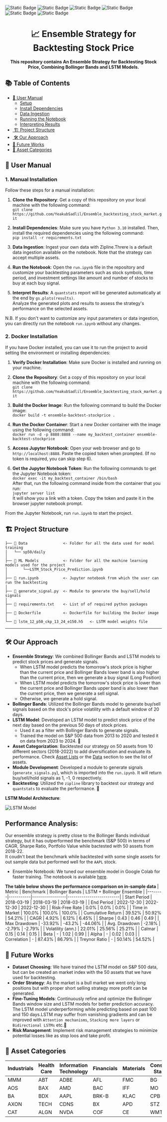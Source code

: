 <!-- <div align="right">
  <img align="center" src="https://upload.wikimedia.org/wikipedia/commons/a/a5/Blue_Python_3.8_Shield_Badge.svg" alt="python 3.8" height="20" width="60" />
</div> -->


![Static Badge](https://img.shields.io/badge/python-3.10-a?style=plastic&logo=python)
![Static Badge](https://img.shields.io/badge/zipline--reloaded-3.0.3-a?style=plastic&labelColor=red)
![Static Badge](https://img.shields.io/badge/os-ubuntu-a?style=plastic&logo=ubuntu&labelColor=blue)
![Static Badge](https://img.shields.io/badge/quantstats-0.0.62-a?style=plastic&labelColor=blue&color=purple)
![Static Badge](https://img.shields.io/badge/keras-2.15.0-a?style=plastic&labelColor=blue)
![Static Badge](https://img.shields.io/badge/jupyter--notebook-7-a?style=plastic&logo=jupyter&labelColor=blue)





<h1 align="center">
  📈 Ensemble Strategy for Backtesting Stock Price
</h1>
<p align="center"> 
<strong>This repository contains An Ensemble Strategy for Backtesting Stock Price, Combining Bollinger Bands and LSTM Models.</strong>
</p>

<!-- <div align="right">
  <details>
    <summary><b>Technical Environment</b></summary>
    <div align="right">
      <img align="center" src="https://upload.wikimedia.org/wikipedia/commons/a/a5/Blue_Python_3.8_Shield_Badge.svg" alt="python 3.8" height="25" width="70" />
    </div>
    <div align="right">
      <img align="center" src="https://miro.medium.com/v2/resize:fit:1400/format:webp/0*7mcenkTaprqVx17y.jpg" alt="python 3.8" height="25" width="70" style="vertical-align: -18px;/>
    </div>

    
  </details>
</div> -->

##  📚 Table of Contents

- [ 📖 User Manual](#-user-manual)
  - [ Setup](#setup)
  - [ Install Dependencies](#install-dependencies)
  - [ Data Ingestion](#data-ingestion)
  - [ Running the Notebook](#️running-the-notebook)
  - [ Interpreting Results](#interpreting-results)
- [️ 🏗️ Project Structure](#️-project-structure)
- [️ 🛠️ Our Approach](#️-our-approach)
- [ 🔮 Future Works](#-future-works)
- [ 📂 Asset Categories](#-asset-categories)

<!-- ## 📖 User Manual
### 1. Manual Installation
1. **🔧 Setup**: Clone or download, get a copy of this repository<br>
```git clone https://github.com/YeakubSadlil/Ensemble_backtesting_stock_market.git```
2. **🔨 Install Dependencies**: Install the required dependencies using the following command<br>
make sure that you have `python 3.10` installed or create a new environment.<br>
```pip install -r requirements.txt```
3. **📥 Data Ingestion**: Ingest your own data with zipline (the strategy can accept multi assets).
4. **🏃‍♂️ Running the Notebook**: Open the repo and run `run.ipynb` and customize your backtesting parameters stock symbols, time period, investment settings like amount and number of stocks to buy at each buy signal etc.
5. **📊 Interpreting Results**: A ```quantstats``` report will be generated automatically at the end by ```gs.plots(results)``` .<br>
Analyze the generated plots and results to assess the strategy's performance on the selected assets.

### 2. Docker Installation
1. **Prerequisites:** Verify you have `Docker` installed and running.
1. **🔧 Setup**: Clone or download, get a copy of this repository
2. **Build the Docker Image**: ```docker build -t ensemble-backtest-stockprice .```
3. **Run the Docker Container**: ```docker run -d -p 8888:8888 --name my_backtest_container ensemble-backtest-stockprice```
4. **Get the Jupyter Notebook Token**: ```docker exec -it my_backtest_container /bin/bash```<br>
```jupyter server list ```
5. **Access Jupyter Notebook**: Open your web browser and go to ```http://localhost:8888.``` Paste the copied token when prompted(If no token is required then skip the step)

From the jupyter notebook run `run.ipynb`. -->

## 📖 User Manual

### 1. Manual Installation

Follow these steps for a manual installation:

1. **Clone the Repository**: Get a copy of this repository on your local machine with the following command:<br>
```git clone https://github.com/YeakubSadlil/Ensemble_backtesting_stock_market.git```

2. **Install Dependencies**: Make sure you have `Python 3.10` installed. Then, install the required dependencies using the following command:<br>
```pip install -r requirements.txt```

3. **Data Ingestion**: Ingest your own data with Zipline.Threre is a default data ingestion available on the notebook. Note that the strategy can accept multiple assets.

4. **Run the Notebook**: Open the `run.ipynb` file in the repository and customize your backtesting parameters such as stock symbols, time period, and investment settings like amount and number of stocks to buy at each buy signal.

5. **Interpret Results**: A `quantstats` report will be generated automatically at the end by `gs.plots(results)`.<br>
Analyze the generated plots and results to assess the strategy's performance on the selected assets.

N.B. If you don't want to customize any input parameters or data ingestion, you can directly run the notebook `run.ipynb` without any changes.

### 2. Docker Installation

If you have Docker installed, you can use it to run the project to avoid setting the environment or installing dependencies:

1. **Verify Docker Installation**: Make sure Docker is installed and running on your machine.

2. **Clone the Repository**: Get a copy of this repository on your local machine with the following command:<br>
```git clone https://github.com/YeakubSadlil/Ensemble_backtesting_stock_market.git```

3. **Build the Docker Image**: Run the following command to build the Docker image:<br>
```docker build -t ensemble-backtest-stockprice .```

4. **Run the Docker Container**: Start a new Docker container with the image using the following command:<br>
```docker run -d -p 8888:8888 --name my_backtest_container ensemble-backtest-stockprice```

5. **Access Jupyter Notebook**: Open your web browser and go to `http://localhost:8888`. Paste the copied token when prompted. (If no token is required, you can skip step 6).

6. **Get the Jupyter Notebook Token**: Run the following commands to get the Jupyter Notebook token:<br>
```docker exec -it my_backtest_container /bin/bash```<br>
After that, run the following command inside from the container that you run:<br>
```jupyter server list ```<br>
It will show you a link with a token. Copy the token and paste it in the browser jupyter notebook prompt.


From the Jupyter Notebook, run `run.ipynb` to start the project.


## 🏗️ Project Structure

    ├── 📂 Data                <- Folder for all the data used for model training
    │   └── sp50/daily     
    │   
    ├── 📂 ML Models           <- Folder for all the machine learning models used for the project
    │       └──LSTM_Stock_Price_Prediction.ipynb
    │
    ├── 📓 run.ipynb           <- Jupyter notebook from which the user can run the backtesting
    │
    ├── 📄 generate_signal.py  <- Module to generate the buy/sell/hold signals
    │
    ├── 📝 requirements.txt    <- List of of required python packages
    │
    ├── 🐳 Dockerfile          <- Dockerfile for building the Docker image
    │
    └── 📄 lstm_12_p50_ckp_13_24_e150.h5   <- LSTM model weights file
--------

## 🛠️ Our Approach

- **Ensemble Strategy**: We combined Bollinger Bands and LSTM models to predict stock prices and generate signals.
    - When LSTM model predicts the tomorrow's stock price is higher than the current price and Bollinger Bands lower band is also higher than the current price, then we generate a buy signal (Long Position)
    - When LSTM model predicts the tomorrow's stock price is lower than the current price and Bollinger Bands upper band is also lower than the current price, then we generate a sell signal.
    - Otherwise, we generate a hold signal.
- **Bollinger Bands**: Utilized the Bollinger Bands model to generate buy/sell signals based on the stock's price volatility with a default window of 20 days.
- **LSTM Model**: Developed an LSTM model to predict stock price of the next day based on the previous 50 days of stock prices. 
    - Used it as a filter with Bollinger Bands to generate signals.
    - Trained the model on S&P 500 data from 2013 to 2020 and tested it on data from 2023 to 2024. 📅
- **Asset Categorization**: Backtested our strategy on 50 assets from 10 different sectors (2018-2022) to add diversification and evaluate its performance. Check [Asset Lists](#-asset-categories) or the  [Data](https://github.com/YeakubSadlil/Ensemble_backtesting_stock_market/blob/01acf517e821f63eaabbcf972c3fbc51a196a4b3/Data/sp50) section to see the list of assets.  
- **Module Development**: Developed a module to generate signals (`generate_signals.py`), which is imported into the `run.ipynb`. It will return buy/sell/hold signals as 1, -1, 0 respectively.
- **Backtesting**: Utilized the `zipline` library to backtest our strategy and `quantstats` to evaluate the performance. 🧪

**LSTM Model Architecture**:

![LSTM Model](./ML%20Models/lstm_12_p50_ckp_13_24_e150.keras.png)


## Performance Analysis: 
Our ensemble strategy is pretty close to the Bollinger Bands individual strategy, but it has outperformed the benchmark (S&P 500) in terms of CAGR, Sharpe Ratio, Portfolio Value while bactested with 50 assets from 2018-22.<br>
It coudn't beat the benchmark while backtested with some single assets for out sample data but performed well for the ```AAPL``` stock.
- Ensemble Notebook: We tuned our ensemble model in Google Colab for faster training. The notebook is available [here](https://colab.research.google.com/drive/1O85HUaClIuqZwkVQjVrm8eyI1YPINQ29?usp=sharing).

**The table below shows the performance comparison on in-sample data**
| Metric | Benchmark | Bollinger Bands | LSTM + Bollinger Ensemble |
|--------|-----------|-----------------|--------------------------|
| Start Period | 2018-03-19 | 2018-03-19 | 2018-03-19 |
| End Period | 2022-12-30 | 2022-12-30 | 2022-12-30 |
| Risk-Free Rate | 0.0% | 0.0% | 0.0% |
| Time in Market | 100.0% | 100.0% | 100.0% |
| Cumulative Return | 39.52% | 50.92% | 54.21% |
| CAGR | 4.92% | 6.12% | 6.45% |
| Sharpe | 0.43 | 0.46 | 0.49 |
| Max Drawdown | -33.92% | -43.2% | -44.06% |
| Avg. Drawdown | -2.18% | -2.79% | -2.79% |
| Volatility (ann.) | 22.01% | 25.56% | 25.21% |
| Calmar | 0.15 | 0.14 | 0.15 |
| Beta | - | 1.02 | 0.99 |
| Alpha | - | 0.02 | 0.03 |
| Correlation | - | 87.43% | 86.79% |
| Treynor Ratio | - | 50.14% | 54.52% |

## 🔮 Future Works
- **Dataset Choosing**: We have trained the LSTM model on S&P 500 data, but can be created an market index with the 50 assets that we have used for backtesting.
- **Order Strategy**: As the market is a bull market we went only long positions but with proper short selling strategy more profit can be generated.
- **Fine-Tuning Models**: Continuously refine and optimize the Bollinger Bands window size and LSTM models for better prediction accuracy. The LSTM model underperforming while predicting based on past 100 and 150 days.LSTM may suffer from vanishing gradients and can be improved with `Attention mechanisms`, `Stacking more layers` or ```Bidirectional LSTMs``` etc.🔧
- **Risk Management**: Implement risk management strategies to minimize potential losses like as stop loos and take profit.

## 📂 Asset Categories
| Industrials | Health Care | Information Technology | Financials | Materials | Consumer Staples | Energy | Communication Services | Utilities | Real Estate |
|-------------|-------------|------------------------|------------|-----------|------------------|--------|-----------------------|-----------|-------------|
| MMM         | ABT         | ADBE                   | AFL        | FMC       | BG               | TRGP   | DIS                   | AES       | ARE         |
| AOS         | BAX         | AMD                    | BAC        | IFF       | MO               | VLO    | WBD                   | LNT       | BXP         |
| BA          | BDX         | AAPL                   | BRK-B         | KLAC      | CPB              | WMB    | GOOGLE                | AEP       | CPT         |
| AXON        | TECH        | CDNS                   | BX         | APD       | STZ              | APA    | FOX                  | AWK       | AMT         |
| CAT         | ALGN        | NVDA                   | COF        | CE        | WMT              | BKR    | EA                    | CEG       | CCI         |

